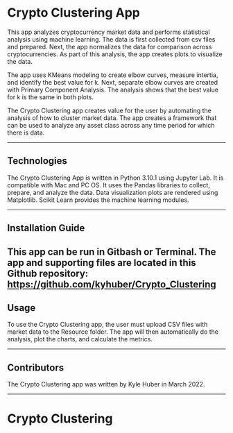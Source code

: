 # Crypto Clustering App

This app analyzes cryptocurrency market data and performs statistical analysis using machine learning. The data is first collected from csv files and prepared. Next, the app normalizes the data for comparison across cryptocurrencies. As part of this analysis, the app creates plots to visualize the data.

The app uses KMeans modeling to create elbow curves, measure intertia, and identify the best value for k. Next, separate elbow curves are created with Primary Component Analysis. The analysis shows that the best value for k is the same in both plots.

The Crypto Clustering app creates value for the user by automating the analysis of how to cluster market data. The app creates a framework that can be used to analyze any asset class across any time period for which there is data.

---

## Technologies

The Crypto Clustering App is written in Python 3.10.1 using Jupyter Lab. It is compatible with Mac and PC OS. It uses the Pandas libraries to collect, prepare, and analyze the data. Data visualization plots are rendered using Matplotlib. Scikit Learn provides the machine learning modules.

---

## Installation Guide

This app can be run in Gitbash or Terminal. The app and supporting files are located in this Github repository:
https://github.com/kyhuber/Crypto_Clustering
---

## Usage

To use the Crypto Clustering app, the user must upload CSV files with market data to the Resource folder. The app will then automatically do the analysis, plot the charts, and calculate the metrics.

---

## Contributors

The Crypto Clustering app was written by Kyle Huber in March 2022.

---

# Crypto Clustering
